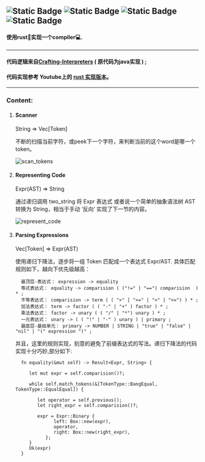 ![Static Badge](https://img.shields.io/badge/Ubuntu-True-blue)
![Static Badge](https://img.shields.io/badge/Windows-False-red)
![Static Badge](https://img.shields.io/badge/Language-Rust-purple)
![Static Badge](https://img.shields.io/badge/For-Novice-brown)
---
#### 使用rust👾实现一个compiler💻.
---

#### 代码逻辑来自[Crafting-Interpreters][1] ( 原代码为java实现 ) ;

#### 代码实现参考 Youtube上的 [rust 实现版本][2]。
---
### Content:

1. #### Scanner

   String => Vec[Token]

   不断的扫描当前字符，或peek下一个字符，来判断当前的这个word是哪一个token。
   
   ![scan_tokens](https://github.com/superbignut/ltl-compiler/blob/master/sources/scan_tokens.png)

2. #### Representing Code
   
   Expr(AST) => String

   通过递归调用 two_string 将 Expr 表达式 或者说一个简单的抽象语法树 AST 转换为 String，相当于手动 ‘反向’ 实现了下一节的内容。


   ![represent_code](https://github.com/superbignut/ltl-compiler/blob/master/sources/represent_code.png)


3. #### Parsing Expressions

   Vec[Token] => Expr(AST)

   使用递归下降法，逐步将一组 Token 匹配成一个表达式 Expr/AST. 具体匹配规则如下，越向下优先级越高：

         最顶层-表达式： expression -> equality
         等式表达式： equality -> comparision ( ("!=" | "==") comparision  ) * ;
         不等表达式： comparision -> term ( ( ">" | ">=" | "<" | "<=") ) * ;
         加法表达式： term -> factor ( ( "-" | "+" ) factor ) * ;
         乘法表达式： factor -> unary ( ( "/" | "*") unary ) * ;
         一元表达式： unary -> ( ( "!" | "-" ) unary ) | primary ;
         最底层-基础单元： primary -> NUMBER | STRING | "true" | "false" | "nil" | "(" expression ")" ;
   
   并且，这里的规则实现，刻意的避免了前缀表达式的写法。递归下降法的代码实现十分巧妙,部分如下:

         fn equality(&mut self) -> Result<Expr, String> {

            let mut expr = self.comparision()?;

            while self.match_tokens(&[TokenType::BangEqual, TokenType::EqualEqual]) {

               let operator = self.previous();
               let right_expr = self.comparision()?;

               expr = Expr::Binary {
                     left: Box::new(expr),
                     operator,
                     right: Box::new(right_expr),
                  };
            }
            Ok(expr)
         }
   






[1]:https://craftinginterpreters.com/
[2]:https://www.youtube.com/playlist?list=PLj_VrUwyDuXS4K3n7X4U4qmkjpuA8rJ76